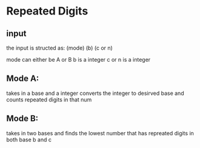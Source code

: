 # Repeated Digits

## input

the input is structed as: (mode) (b) (c or n)

mode can either be A or B
b is a integer
c or n is a integer

## Mode A:

takes in a base and a integer converts the integer to desirved base and counts repeated digits in that num

## Mode B:

takes in two bases and finds the lowest number that has repreated digits in both base b and c
